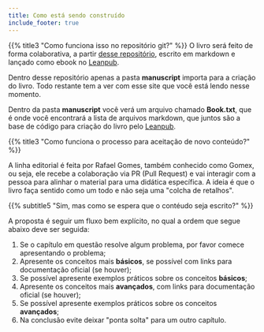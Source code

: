 ```yaml
---
title: Como está sendo construído
include_footer: true
---
```


{{% title3 "Como funciona isso no repositório git?" %}}
O livro será feito de forma colaborativa, a partir [desse repositório](https://github.com/gomex/deploy-em-producao), escrito em markdown e lançado como ebook no [Leanpub](https://leanpub.com).

Dentro desse repositório apenas a pasta **manuscript** importa para a criação do livro. Todo restante tem a ver com esse site que você está lendo nesse momento.

Dentro da pasta **manuscript** você verá um arquivo chamado **Book.txt**, que é onde você encontrará a lista de arquivos markdown, que juntos são a base de código para criação do livro pelo [Leanpub](https://leanpub.com).


{{% title3 "Como funciona o processo para aceitação de novo conteúdo?" %}}

A linha editorial é feita por Rafael Gomes, também conhecido como Gomex, ou seja, ele recebe a colaboração via PR (Pull Request) e vai interagir com a pessoa para alinhar o material para uma didática específica. A ideia é que o livro faça sentido como um todo e não seja uma "colcha de retalhos".

{{% subtitle5 "Sim, mas como se espera que o contéudo seja escrito?" %}}

A proposta é seguir um fluxo bem explícito, no qual a ordem que segue abaixo deve ser seguida:

 1. Se o capítulo em questão resolve algum problema, por favor comece apresentando o problema;
 2. Apresente os conceitos mais **básicos**, se possível com links para documentação oficial (se houver);
 3. Se possível apresente exemplos práticos sobre os conceitos **básicos**;
 4. Apresente os conceitos mais **avançados**, com links para documentação oficial (se houver);
 5. Se possível apresente exemplos práticos sobre os conceitos **avançados**;
 6. Na conclusão evite deixar "ponta solta" para um outro capítulo.
